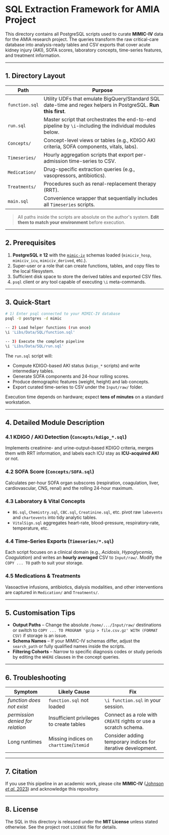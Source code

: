 # SQL Extraction Framework for AMIA Project

This directory contains all PostgreSQL scripts used to curate **MIMIC-IV** data for the AMIA research project.  The queries transform the raw critical-care database into analysis-ready tables and CSV exports that cover acute kidney injury (AKI), SOFA scores, laboratory concepts, time-series features, and treatment information.

---

## 1. Directory Layout

| Path | Purpose |
|------|---------|
| `function.sql` | Utility UDFs that emulate BigQuery/Standard SQL date-time and regex helpers in PostgreSQL. **Run this first**. |
| `run.sql` | Master script that orchestrates the end-to-end pipeline by `\i`-including the individual modules below. |
| `Concepts/` | Concept-level views or tables (e.g., KDIGO AKI criteria, SOFA components, vitals, labs). |
| `Timeseries/` | Hourly aggregation scripts that export per-admission time-series to CSV. |
| `Medication/` | Drug-specific extraction queries (e.g., vasopressors, antibiotics). |
| `Treatments/` | Procedures such as renal-replacement therapy (RRT). |
| `main.sql` | Convenience wrapper that sequentially includes all `Timeseries` scripts. |

> All paths inside the scripts are absolute on the author's system.  **Edit them to match your environment** before execution.

---

## 2. Prerequisites

1. **PostgreSQL ≥ 12** with the [`mimic-iv`](https://mimic.mit.edu/) schemas loaded (`mimiciv_hosp`, `mimiciv_icu`, `mimiciv_derived`, etc.).
2. Super-user or a role that can create functions, tables, and copy files to the local filesystem.
3. Sufficient disk space to store the derived tables and exported CSV files.
4. `psql` client or any tool capable of executing `\i` meta-commands.

---

## 3. Quick-Start

```bash
# 1) Enter psql connected to your MIMIC-IV database
psql -U postgres -d mimic

-- 2) Load helper functions (run once)
\i 'Libs/Data/SQL/function.sql'

-- 3) Execute the complete pipeline
\i 'Libs/Data/SQL/run.sql'
```

The `run.sql` script will:

* Compute KDIGO-based AKI status (`kdigo_*` scripts) and write intermediary tables.
* Generate SOFA components and 24-hour rolling scores.
* Produce demographic features (weight, height) and lab concepts.
* Export curated time-series to CSV under the `Input/raw/` folder.

Execution time depends on hardware; expect **tens of minutes** on a standard workstation.

---

## 4. Detailed Module Description

### 4.1 KDIGO / AKI Detection (`Concepts/kdigo_*.sql`)
Implements creatinine- and urine-output–based KDIGO criteria, merges them with RRT information, and labels each ICU stay as **ICU-acquired AKI** or not.

### 4.2 SOFA Score (`Concepts/SOFA.sql`)
Calculates per-hour SOFA organ subscores (respiration, coagulation, liver, cardiovascular, CNS, renal) and the rolling 24-hour maximum.

### 4.3 Laboratory & Vital Concepts
* `BG.sql`, `Chemistry.sql`, `CBC.sql`, `Creatinine.sql`, etc. pivot raw `labevents` and `chartevents` into tidy analytic tables.
* `VitalSign.sql` aggregates heart-rate, blood-pressure, respiratory-rate, temperature, etc.

### 4.4 Time-Series Exports (`Timeseries/*.sql`)
Each script focuses on a clinical domain (e.g., *Acidosis*, *Hypoglycemia*, *Coagulation*) and writes an **hourly averaged** CSV to `Input/raw/`.  Modify the `COPY ... TO` path to suit your storage.

### 4.5 Medications & Treatments
Vasoactive infusions, antibiotics, dialysis modalities, and other interventions are captured in `Medication/` and `Treatments/`.

---

## 5. Customisation Tips

* **Output Paths** – Change the absolute `/home/.../Input/raw/` destinations or switch to `COPY ... TO PROGRAM 'gzip > file.csv.gz' WITH (FORMAT CSV)` if storage is an issue.
* **Schema Names** – If your MIMIC-IV schemas differ, adjust the `search_path` or fully qualified names inside the scripts.
* **Filtering Cohorts** – Narrow to specific diagnosis codes or study periods by editing the `WHERE` clauses in the concept queries.

---

## 6. Troubleshooting

| Symptom | Likely Cause | Fix |
|---------|--------------|------|
| *function does not exist* | `function.sql` not loaded | `\i function.sql` in your session. |
| *permission denied for relation* | Insufficient privileges to create tables | Connect as a role with `CREATE` rights or use a scratch schema. |
| Long runtimes | Missing indices on `charttime`/`itemid` | Consider adding temporary indices for iterative development. |

---

## 7. Citation
If you use this pipeline in an academic work, please cite **MIMIC-IV**
([Johnson *et al.* 2023](https://doi.org/10.1038/s41597-023-01900-x)) and acknowledge this repository.

---

## 8. License
The SQL in this directory is released under the **MIT License** unless stated otherwise.  See the project root `LICENSE` file for details. 